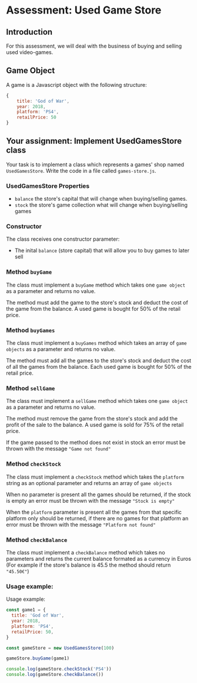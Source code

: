 # Assessment: Used Game Store

## Introduction

For this assessment, we will deal with the business of buying and selling used video-games.

## Game Object

A game is a Javascript object with the following structure:

```js
{
    title: 'God of War',
    year: 2018,
    platform: 'PS4',
    retailPrice: 50
}
```

## Your assignment: Implement UsedGamesStore class

Your task is to implement a class which represents a games' shop named `UsedGamesStore`. Write the code in a file called `games-store.js`.

### UsedGamesStore Properties

- `balance` the store's capital that will change when buying/selling games.
- `stock` the store's game collection what will change when buying/selling games

### Constructor

The class receives one constructor parameter:

- The inital `balance` (store capital) that will allow you to buy games to later sell

### Method `buyGame`

The class must implement a `buyGame` method which takes one `game object` as a parameter and returns no value.

The method must add the game to the store's stock and deduct the cost of the game from the balance.
A used game is bought for 50% of the retail price.

### Method `buyGames`

The class must implement a `buyGames` method which takes an array of `game objects` as a parameter and returns no value.

The method must add all the games to the store's stock and deduct the cost of all the games from the balance.
Each used game is bought for 50% of the retail price.

### Method `sellGame`

The class must implement a `sellGame` method which takes one `game object` as a parameter and returns no value.

The method must remove the game from the store's stock and add the profit of the sale to the balance.
A used game is sold for 75% of the retail price.

If the game passed to the method does not exist in stock an error must be thrown with the message `"Game not found"`

### Method `checkStock`

The class must implement a `checkStock` method which takes the `platform` string as an optional parameter and returns an array of `game objects`

When no parameter is present all the games should be returned, if the stock is empty an error must be thrown with the message `"Stock is empty"`

When the `platform` parameter is present all the games from that specific platform only should be returned, if there are no games for that platform an error must be thrown with the message `"Platform not found"`

### Method `checkBalance`

The class must implement a `checkBalance` method which takes no parameters and returns the current balance formated as a currency in Euros
(For example if the store's balance is 45.5 the method should return `"45.50€"`)

### Usage example:

Usage example:

```js
const game1 = {
  title: 'God of War',
  year: 2018,
  platform: 'PS4',
  retailPrice: 50,
}

const gameStore = new UsedGamesStore(100)

gameStore.buyGame(game1)

console.log(gameStore.checkStock('PS4'))
console.log(gameStore.checkBalance())
```
